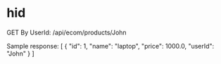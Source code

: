 # hid
GET By UserId: /api/ecom/products/John

Sample response:
[
    {
        "id": 1,
        "name": "laptop",
        "price": 1000.0,
        "userId": "John"
    }
]



